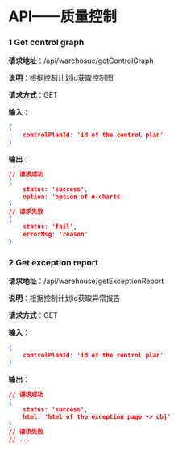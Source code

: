 # API——质量控制

### 1 Get control graph

**请求地址**：/api/warehosue/getControlGraph

**说明**：根据控制计划id获取控制图

**请求方式**：GET

**输入**：

```json
{
    controlPlanId: 'id of the control plan'
}
```

**输出**：

```json
// 请求成功
{
    status: 'success',
    option: 'option of e-charts'
}
// 请求失败
{
    status: 'fail',
    errorMsg: 'reason'
}
```

### 2 Get exception report

**请求地址**：/api/warehouse/getExceptionReport

**说明**：根据控制计划id获取异常报告

**请求方式**：GET

**输入**：

```json
{
    controlPlanId: 'id of the control plan'
}
```

**输出**：

```json
// 请求成功
{
    status: 'success',
    html: 'html of the exception page -> obj'
}
// 请求失败
// ...
```

